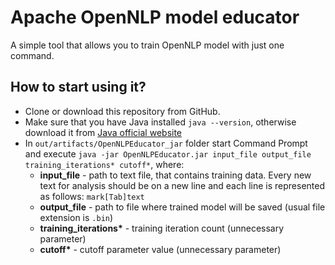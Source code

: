 # Apache OpenNLP model educator
A simple tool that allows you to train OpenNLP model with just one command.

## How to start using it?
* Clone or download this repository from GitHub.
* Make sure that you have Java installed `java --version`, otherwise download it from [Java official website](https://java.com/en/download/)
* In `out/artifacts/OpenNLPEducator_jar` folder start Command Prompt and execute `java -jar OpenNLPEducator.jar input_file output_file training_iterations* cutoff*`, where:
    * __input_file__ - path to text file, that contains training data. Every new text for analysis should be on a new line and each line is represented as follows: `mark[Tab]text`
    * __output_file__ - path to file where trained model will be saved (usual file extension is `.bin`)
    * __training_iterations*__ - training iteration count (unnecessary parameter)
    * __cutoff*__ - cutoff parameter value (unnecessary parameter)